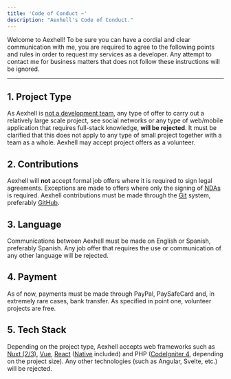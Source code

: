 ```yaml
---
title: 'Code of Conduct ~'
description: "Aexhell's Code of Conduct."
---
```


Welcome to Aexhell! To be sure you can have a cordial and clear communication with me, you are required to agree to the following points and rules in order to request my services as a developer. Any attempt to contact me for business matters that does not follow these instructions will be ignored.

----
## 1. Project Type
As Aexhell is <ins>not a development team</ins>, any type of offer to carry out a relatively large scale project, see social networks or any type of web/mobile application that requires full-stack knowledge, **will be rejected**. It must be clarified that this does not apply to any type of small project together with a team as a whole. Aexhell may accept project offers as a volunteer.

## 2. Contributions
Aexhell will **not** accept formal job offers where it is required to sign legal agreements. Exceptions are made to offers where only the signing of [NDAs](https://en.wikipedia.org/wiki/Non-disclosure_agreement) is required. Aexhell contributions must be made through the [Git](https://git-scm.com/) system, preferably [GitHub](https://github.com/).

## 3. Language
Communications between Aexhell must be made on English or Spanish, preferably Spanish. Any job offer that requires the use or communication of any other language will be rejected.

## 4. Payment
As of now, payments must be made through PayPal, PaySafeCard and, in extremely rare cases, bank transfer. As specified in point one, volunteer projects are free.

## 5. Tech Stack
Depending on the project type, Aexhell accepts web frameworks such as [Nuxt (2/3)](https://nuxt.com/), [Vue](https://vue.js.org/), [React](https://react.dev/) ([Native](https://reactnative.dev/) included) and PHP ([CodeIgniter 4](https://www.codeigniter.com/user_guide/intro/index.html), depending on the project size). Any other technologies (such as Angular, Svelte, etc.) will be rejected.